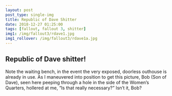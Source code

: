 ```yaml
---
layout: post
post_type: single-img
title: Republic of Dave Shitter
date: 2018-12-27 01:25:00
tags: [fallout, fallout 3, shitter]
img1: /img/fallout3/rdave1.jpg
img1_rollover: /img/fallout3/rdave1a.jpg
---
```

## Republic of Dave shitter!

Note the waiting bench, in the event the very exposed, doorless outhouse is already in use. As I maneuvered into position to get this picture, Bob (Son of Dave), seen here peeping through a hole in the side of the Women’s Quarters, hollered at me, “Is that really necessary?” Isn’t it, Bob?
